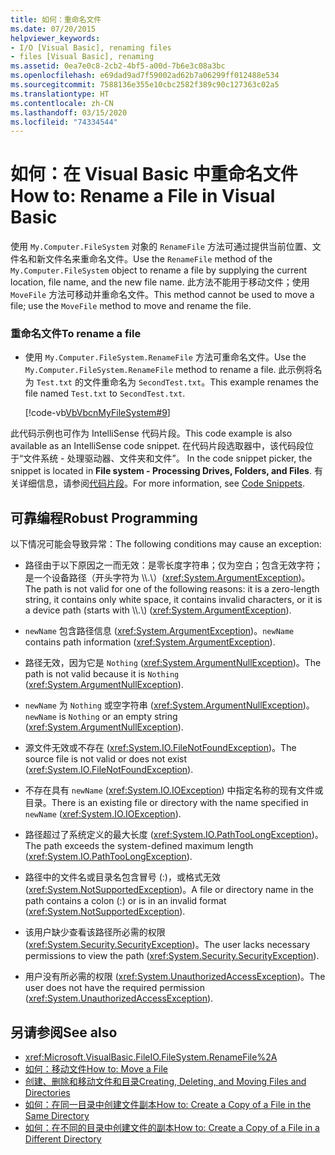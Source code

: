 ```yaml
---
title: 如何：重命名文件
ms.date: 07/20/2015
helpviewer_keywords:
- I/O [Visual Basic], renaming files
- files [Visual Basic], renaming
ms.assetid: 0ea7e0c8-2cb2-4bf5-a00d-7b6e3c08a3bc
ms.openlocfilehash: e69dad9ad7f59002ad62b7a06299ff012488e534
ms.sourcegitcommit: 7588136e355e10cbc2582f389c90c127363c02a5
ms.translationtype: HT
ms.contentlocale: zh-CN
ms.lasthandoff: 03/15/2020
ms.locfileid: "74334544"
---
```

# <a name="how-to-rename-a-file-in-visual-basic"></a><span data-ttu-id="34abf-102">如何：在 Visual Basic 中重命名文件</span><span class="sxs-lookup"><span data-stu-id="34abf-102">How to: Rename a File in Visual Basic</span></span>

<span data-ttu-id="34abf-103">使用 `My.Computer.FileSystem` 对象的 `RenameFile` 方法可通过提供当前位置、文件名和新文件名来重命名文件。</span><span class="sxs-lookup"><span data-stu-id="34abf-103">Use the `RenameFile` method of the `My.Computer.FileSystem` object to rename a file by supplying the current location, file name, and the new file name.</span></span> <span data-ttu-id="34abf-104">此方法不能用于移动文件；使用 `MoveFile` 方法可移动并重命名文件。</span><span class="sxs-lookup"><span data-stu-id="34abf-104">This method cannot be used to move a file; use the `MoveFile` method to move and rename the file.</span></span>  
  
### <a name="to-rename-a-file"></a><span data-ttu-id="34abf-105">重命名文件</span><span class="sxs-lookup"><span data-stu-id="34abf-105">To rename a file</span></span>  
  
- <span data-ttu-id="34abf-106">使用 `My.Computer.FileSystem.RenameFile` 方法可重命名文件。</span><span class="sxs-lookup"><span data-stu-id="34abf-106">Use the `My.Computer.FileSystem.RenameFile` method to rename a file.</span></span> <span data-ttu-id="34abf-107">此示例将名为 `Test.txt` 的文件重命名为 `SecondTest.txt`。</span><span class="sxs-lookup"><span data-stu-id="34abf-107">This example renames the file named `Test.txt` to `SecondTest.txt`.</span></span>  
  
     [!code-vb[VbVbcnMyFileSystem#9](~/samples/snippets/visualbasic/VS_Snippets_VBCSharp/VbVbcnMyFileSystem/VB/Class1.vb#9)]  
  
 <span data-ttu-id="34abf-108">此代码示例也可作为 IntelliSense 代码片段。</span><span class="sxs-lookup"><span data-stu-id="34abf-108">This code example is also available as an IntelliSense code snippet.</span></span> <span data-ttu-id="34abf-109">在代码片段选取器中，该代码段位于“文件系统 - 处理驱动器、文件夹和文件”。 </span><span class="sxs-lookup"><span data-stu-id="34abf-109">In the code snippet picker, the snippet is located in **File system - Processing Drives, Folders, and Files**.</span></span> <span data-ttu-id="34abf-110">有关详细信息，请参阅[代码片段](/visualstudio/ide/code-snippets)。</span><span class="sxs-lookup"><span data-stu-id="34abf-110">For more information, see [Code Snippets](/visualstudio/ide/code-snippets).</span></span>  
  
## <a name="robust-programming"></a><span data-ttu-id="34abf-111">可靠编程</span><span class="sxs-lookup"><span data-stu-id="34abf-111">Robust Programming</span></span>  

 <span data-ttu-id="34abf-112">以下情况可能会导致异常：</span><span class="sxs-lookup"><span data-stu-id="34abf-112">The following conditions may cause an exception:</span></span>  
  
- <span data-ttu-id="34abf-113">路径由于以下原因之一而无效：是零长度字符串；仅为空白；包含无效字符；是一个设备路径（开头字符为 \\\\.\\）(<xref:System.ArgumentException>)。</span><span class="sxs-lookup"><span data-stu-id="34abf-113">The path is not valid for one of the following reasons: it is a zero-length string, it contains only white space, it contains invalid characters, or it is a device path (starts with \\\\.\\) (<xref:System.ArgumentException>).</span></span>  
  
- <span data-ttu-id="34abf-114">`newName` 包含路径信息 (<xref:System.ArgumentException>)。</span><span class="sxs-lookup"><span data-stu-id="34abf-114">`newName` contains path information (<xref:System.ArgumentException>).</span></span>  
  
- <span data-ttu-id="34abf-115">路径无效，因为它是 `Nothing` (<xref:System.ArgumentNullException>)。</span><span class="sxs-lookup"><span data-stu-id="34abf-115">The path is not valid because it is `Nothing` (<xref:System.ArgumentNullException>).</span></span>  
  
- <span data-ttu-id="34abf-116">`newName` 为 `Nothing` 或空字符串 (<xref:System.ArgumentNullException>)。</span><span class="sxs-lookup"><span data-stu-id="34abf-116">`newName` is `Nothing` or an empty string (<xref:System.ArgumentNullException>).</span></span>  
  
- <span data-ttu-id="34abf-117">源文件无效或不存在 (<xref:System.IO.FileNotFoundException>)。</span><span class="sxs-lookup"><span data-stu-id="34abf-117">The source file is not valid or does not exist (<xref:System.IO.FileNotFoundException>).</span></span>  
  
- <span data-ttu-id="34abf-118">不存在具有 `newName` (<xref:System.IO.IOException>) 中指定名称的现有文件或目录。</span><span class="sxs-lookup"><span data-stu-id="34abf-118">There is an existing file or directory with the name specified in `newName` (<xref:System.IO.IOException>).</span></span>  
  
- <span data-ttu-id="34abf-119">路径超过了系统定义的最大长度 (<xref:System.IO.PathTooLongException>)。</span><span class="sxs-lookup"><span data-stu-id="34abf-119">The path exceeds the system-defined maximum length (<xref:System.IO.PathTooLongException>).</span></span>  
  
- <span data-ttu-id="34abf-120">路径中的文件名或目录名包含冒号 (:)，或格式无效 (<xref:System.NotSupportedException>)。</span><span class="sxs-lookup"><span data-stu-id="34abf-120">A file or directory name in the path contains a colon (:) or is in an invalid format (<xref:System.NotSupportedException>).</span></span>  
  
- <span data-ttu-id="34abf-121">该用户缺少查看该路径所必需的权限 (<xref:System.Security.SecurityException>)。</span><span class="sxs-lookup"><span data-stu-id="34abf-121">The user lacks necessary permissions to view the path (<xref:System.Security.SecurityException>).</span></span>  
  
- <span data-ttu-id="34abf-122">用户没有所必需的权限 (<xref:System.UnauthorizedAccessException>)。</span><span class="sxs-lookup"><span data-stu-id="34abf-122">The user does not have the required permission (<xref:System.UnauthorizedAccessException>).</span></span>  
  
## <a name="see-also"></a><span data-ttu-id="34abf-123">另请参阅</span><span class="sxs-lookup"><span data-stu-id="34abf-123">See also</span></span>

- <xref:Microsoft.VisualBasic.FileIO.FileSystem.RenameFile%2A>
- [<span data-ttu-id="34abf-124">如何：移动文件</span><span class="sxs-lookup"><span data-stu-id="34abf-124">How to: Move a File</span></span>](../../../../visual-basic/developing-apps/programming/drives-directories-files/how-to-move-a-file.md)
- [<span data-ttu-id="34abf-125">创建、删除和移动文件和目录</span><span class="sxs-lookup"><span data-stu-id="34abf-125">Creating, Deleting, and Moving Files and Directories</span></span>](../../../../visual-basic/developing-apps/programming/drives-directories-files/creating-deleting-and-moving-files-and-directories.md)
- [<span data-ttu-id="34abf-126">如何：在同一目录中创建文件副本</span><span class="sxs-lookup"><span data-stu-id="34abf-126">How to: Create a Copy of a File in the Same Directory</span></span>](../../../../visual-basic/developing-apps/programming/drives-directories-files/how-to-create-a-copy-of-a-file-in-the-same-directory.md)
- [<span data-ttu-id="34abf-127">如何：在不同的目录中创建文件的副本</span><span class="sxs-lookup"><span data-stu-id="34abf-127">How to: Create a Copy of a File in a Different Directory</span></span>](../../../../visual-basic/developing-apps/programming/drives-directories-files/how-to-create-a-copy-of-a-file-in-a-different-directory.md)
